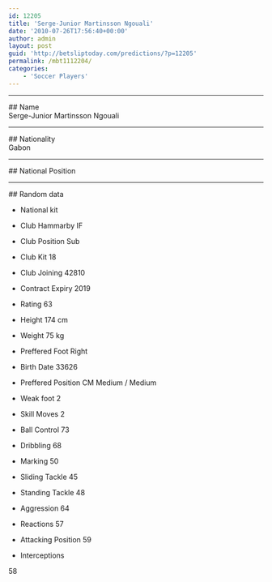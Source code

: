 ```yaml
---
id: 12205
title: 'Serge-Junior Martinsson Ngouali'
date: '2010-07-26T17:56:40+00:00'
author: admin
layout: post
guid: 'http://betsliptoday.com/predictions/?p=12205'
permalink: /mbt1112204/
categories:
    - 'Soccer Players'
---
```


- - - - - -

\## Name  
 Serge-Junior Martinsson Ngouali

- - - - - -

\## Nationality  
 Gabon

- - - - - -

\## National Position

- - - - - -

\## Random data

- National kit
- Club
 Hammarby IF

- Club Position
 Sub

- Club Kit
 18

- Club Joining
 42810

- Contract Expiry
 2019

- Rating
 63

- Height
 174 cm

- Weight
 75 kg

- Preffered Foot
 Right

- Birth Date
 33626

- Preffered Position
 CM Medium / Medium

- Weak foot
 2

- Skill Moves
 2

- Ball Control
 73

- Dribbling
 68

- Marking
 50

- Sliding Tackle
 45

- Standing Tackle
 48

- Aggression
 64

- Reactions
 57

- Attacking Position
 59

- Interceptions

 58